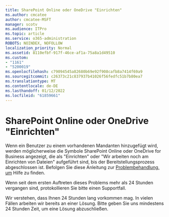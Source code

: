 ```yaml
---
title: SharePoint Online oder OneDrive "Einrichten"
ms.author: cmcatee
author: cmcatee-MSFT
manager: scotv
ms.audience: ITPro
ms.topic: article
ms.service: o365-administration
ROBOTS: NOINDEX, NOFOLLOW
localization_priority: Normal
ms.assetid: 8110efbf-917f-46ce-af1a-75a8a1d49510
ms.custom:
- "1161"
- "5200019"
ms.openlocfilehash: c79094545a82680b69e92f908cafb8a7414f69a9
ms.sourcegitcommit: c26373c21c837937b41026f56fedfc51b7b80ea7
ms.translationtype: MT
ms.contentlocale: de-DE
ms.lasthandoff: 01/12/2022
ms.locfileid: "61859661"
---
```

# <a name="sharepoint-online-or-onedrive-setting-up"></a>SharePoint Online oder OneDrive "Einrichten"

Wenn ein Benutzer zu einem vorhandenen Mandanten hinzugefügt wird, werden möglicherweise die Symbole SharePoint Online oder OneDrive for Business angezeigt, die als "Einrichten" oder "Wir arbeiten noch am Einrichten von Dateien" aufgeführt sind, bis der Bereitstellungsprozess abgeschlossen ist. Befolgen Sie diese Anleitung zur [Problembehandlung, um](https://docs.microsoft.com/sharepoint/support/sites/troubleshooting-guide-for-sites-stopped-at-provisioning) Hilfe zu finden.

Wenn seit dem ersten Auftreten dieses Problems mehr als 24 Stunden vergangen sind, protokollieren Sie bitte einen Supportfall.

Wir verstehen, dass Ihnen 24 Stunden lang vorkommen mag. In vielen Fällen arbeiten wir bereits an einer Lösung. Bitte geben Sie uns mindestens 24 Stunden Zeit, um eine Lösung abzuschließen.
